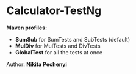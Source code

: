 # Calculator-TestNg
**Maven profiles:**
- **SumSub** for SumTests and SubTests (default)
- **MulDiv** for MulTests and DivTests
- **GlobalTest** for all the tests at once

Author: **Nikita Pechenyi**

